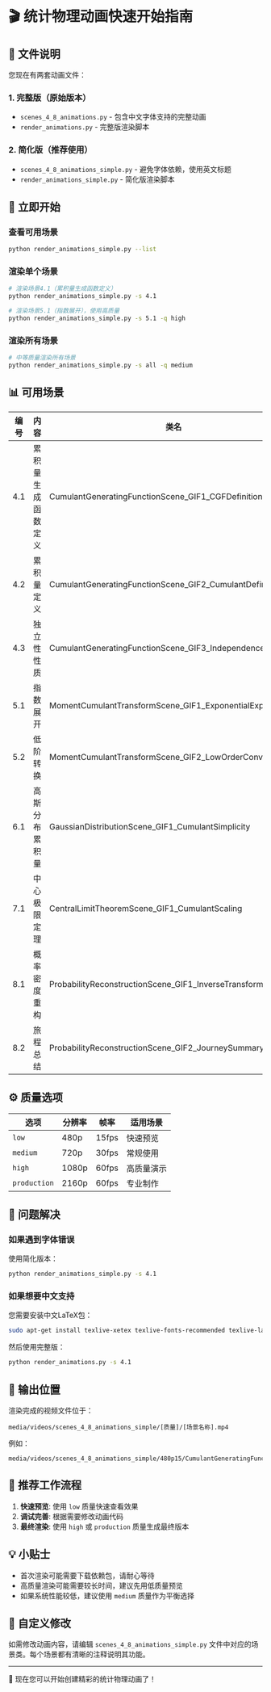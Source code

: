 # 🎬 统计物理动画快速开始指南

## 📁 文件说明

您现在有两套动画文件：

### 1. 完整版（原始版本）
- `scenes_4_8_animations.py` - 包含中文字体支持的完整动画
- `render_animations.py` - 完整版渲染脚本

### 2. 简化版（推荐使用）
- `scenes_4_8_animations_simple.py` - 避免字体依赖，使用英文标题
- `render_animations_simple.py` - 简化版渲染脚本

## 🚀 立即开始

### 查看可用场景
```bash
python render_animations_simple.py --list
```

### 渲染单个场景
```bash
# 渲染场景4.1（累积量生成函数定义）
python render_animations_simple.py -s 4.1

# 渲染场景5.1（指数展开），使用高质量
python render_animations_simple.py -s 5.1 -q high
```

### 渲染所有场景
```bash
# 中等质量渲染所有场景
python render_animations_simple.py -s all -q medium
```

## 📊 可用场景

| 编号 | 内容 | 类名 |
|------|------|------|
| 4.1 | 累积量生成函数定义 | CumulantGeneratingFunctionScene_GIF1_CGFDefinition |
| 4.2 | 累积量定义 | CumulantGeneratingFunctionScene_GIF2_CumulantDefinition |
| 4.3 | 独立性性质 | CumulantGeneratingFunctionScene_GIF3_IndependenceProperty |
| 5.1 | 指数展开 | MomentCumulantTransformScene_GIF1_ExponentialExpansion |
| 5.2 | 低阶转换 | MomentCumulantTransformScene_GIF2_LowOrderConversion |
| 6.1 | 高斯分布累积量 | GaussianDistributionScene_GIF1_CumulantSimplicity |
| 7.1 | 中心极限定理 | CentralLimitTheoremScene_GIF1_CumulantScaling |
| 8.1 | 概率密度重构 | ProbabilityReconstructionScene_GIF1_InverseTransform |
| 8.2 | 旅程总结 | ProbabilityReconstructionScene_GIF2_JourneySummary |

## ⚙️ 质量选项

| 选项 | 分辨率 | 帧率 | 适用场景 |
|------|--------|------|----------|
| `low` | 480p | 15fps | 快速预览 |
| `medium` | 720p | 30fps | 常规使用 |
| `high` | 1080p | 60fps | 高质量演示 |
| `production` | 2160p | 60fps | 专业制作 |

## 🐞 问题解决

### 如果遇到字体错误
使用简化版本：
```bash
python render_animations_simple.py -s 4.1
```

### 如果想要中文支持
您需要安装中文LaTeX包：
```bash
sudo apt-get install texlive-xetex texlive-fonts-recommended texlive-lang-chinese
```

然后使用完整版：
```bash
python render_animations.py -s 4.1
```

## 📂 输出位置

渲染完成的视频文件位于：
```
media/videos/scenes_4_8_animations_simple/[质量]/[场景名称].mp4
```

例如：
```
media/videos/scenes_4_8_animations_simple/480p15/CumulantGeneratingFunctionScene_GIF1_CGFDefinition.mp4
```

## 🎯 推荐工作流程

1. **快速预览**: 使用 `low` 质量快速查看效果
2. **调试完善**: 根据需要修改动画代码
3. **最终渲染**: 使用 `high` 或 `production` 质量生成最终版本

## 💡 小贴士

- 首次渲染可能需要下载依赖包，请耐心等待
- 高质量渲染可能需要较长时间，建议先用低质量预览
- 如果系统性能较低，建议使用 `medium` 质量作为平衡选择

## 🔧 自定义修改

如需修改动画内容，请编辑 `scenes_4_8_animations_simple.py` 文件中对应的场景类。每个场景都有清晰的注释说明其功能。

---

🎉 现在您可以开始创建精彩的统计物理动画了！ 
